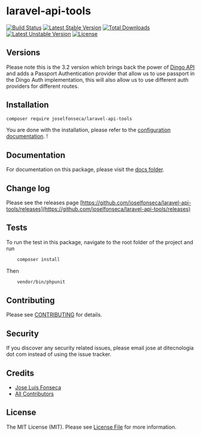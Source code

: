 laravel-api-tools
=================

[![Build Status](https://travis-ci.org/joselfonseca/laravel-api-tools.svg?branch=master)](https://travis-ci.org/joselfonseca/laravel-api-tools)
[![Latest Stable Version](https://poser.pugx.org/joselfonseca/laravel-api-tools/v/stable.svg)](https://packagist.org/packages/joselfonseca/laravel-api-tools) 
[![Total Downloads](https://poser.pugx.org/joselfonseca/laravel-api-tools/downloads.svg)](https://packagist.org/packages/joselfonseca/laravel-api-tools) 
[![Latest Unstable Version](https://poser.pugx.org/joselfonseca/laravel-api-tools/v/unstable.svg)](https://packagist.org/packages/joselfonseca/laravel-api-tools) 
[![License](https://poser.pugx.org/joselfonseca/laravel-api-tools/license.svg)](https://packagist.org/packages/joselfonseca/laravel-api-tools)

## Versions

Please note this is the 3.2 version which brings back the power of [Dingo API](https://github.com/dingo/api) and adds a Passport Authentication provider that allow us to use passport in the Dingo Auth implementation, this will also allow us to use different auth providers for different routes.

## Installation

```bash
composer require joselfonseca/laravel-api-tools
```

You are done with the installation, please refer to the [configuration documentation](https://github.com/joselfonseca/laravel-api-tools/tree/master/docs). !

## Documentation

For documentation on this package, please visit the [docs folder](https://github.com/joselfonseca/laravel-api-tools/tree/master/docs).

## Change log

Please see the releases page [https://github.com/joselfonseca/laravel-api-tools/releases](https://github.com/joselfonseca/laravel-api-tools/releases)

## Tests

To run the test in this package, navigate to the root folder of the project and run

```bash
    composer install
```
Then

```bash
    vendor/bin/phpunit
```

## Contributing

Please see [CONTRIBUTING](CONTRIBUTING.md) for details.

## Security

If you discover any security related issues, please email jose at ditecnologia dot com instead of using the issue tracker.

## Credits

- [Jose Luis Fonseca](https://github.com/joselfonseca)
- [All Contributors](../../contributors)

## License

The MIT License (MIT). Please see [License File](license.md) for more information.